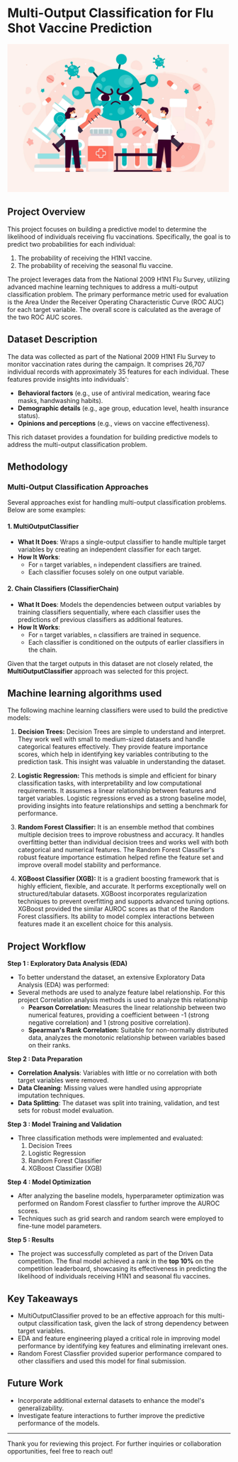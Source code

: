 # Multi-Output Classification for Flu Shot Vaccine Prediction
<img src="Image.jpg" alt="drawing" width="500"/>

## Project Overview
This project focuses on building a predictive model to determine the likelihood of individuals receiving flu vaccinations. Specifically, the goal is to predict two probabilities for each individual:
1. The probability of receiving the H1N1 vaccine.
2. The probability of receiving the seasonal flu vaccine.

The project leverages data from the National 2009 H1N1 Flu Survey, utilizing advanced machine learning techniques to address a multi-output classification problem. The primary performance metric used for evaluation is the Area Under the Receiver Operating Characteristic Curve (ROC AUC) for each target variable. The overall score is calculated as the average of the two ROC AUC scores.

## Dataset Description
The data was collected as part of the National 2009 H1N1 Flu Survey to monitor vaccination rates during the campaign. It comprises 26,707 individual records with approximately 35 features for each individual. These features provide insights into individuals':
- **Behavioral factors** (e.g., use of antiviral medication, wearing face masks, handwashing habits).
- **Demographic details** (e.g., age group, education level, health insurance status).
- **Opinions and perceptions** (e.g., views on vaccine effectiveness).

This rich dataset provides a foundation for building predictive models to address the multi-output classification problem.

## Methodology
### Multi-Output Classification Approaches
Several approaches exist for handling multi-output classification problems. Below are some examples:

#### 1. MultiOutputClassifier
- **What It Does**: Wraps a single-output classifier to handle multiple target variables by creating an independent classifier for each target.
- **How It Works**:
  - For `n` target variables, `n` independent classifiers are trained.
  - Each classifier focuses solely on one output variable.

#### 2. Chain Classifiers (ClassifierChain)
- **What It Does**: Models the dependencies between output variables by training classifiers sequentially, where each classifier uses the predictions of previous classifiers as additional features.
- **How It Works**:
  - For `n` target variables, `n` classifiers are trained in sequence.
  - Each classifier is conditioned on the outputs of earlier classifiers in the chain.

Given that the target outputs in this dataset are not closely related, the **MultiOutputClassifier** approach was selected for this project.

## Machine learning algorithms used
The following machine learning classifiers were used to build the predictive models:
1. **Decision Trees:**
      Decision Trees are simple to understand and interpret. They work well with small to medium-sized datasets and handle categorical features effectively. 
They provide feature importance scores, which help in identifying key variables contributing to the prediction task. This insight was valuable in understanding the dataset.

3. **Logistic Regression:**
   This methods is simple and efficient for binary classification tasks, with interpretability and low computational requirements. It assumes a linear relationship between features and target variables.
Logistic regressions erved as a strong baseline model, providing insights into feature relationships and setting a benchmark for performance.

5. **Random Forest Classifier:**
   It is an ensemble method that combines multiple decision trees to improve robustness and accuracy. It handles overfitting better than individual decision trees and works well with both categorical and numerical features.
The Random Forest Classifier's robust feature importance estimation helped refine the feature set and improve overall model stability and performance.

6. **XGBoost Classifier (XGB):**
   It is a gradient boosting framework that is highly efficient, flexible, and accurate. It performs exceptionally well on structured/tabular datasets. XGBoost incorporates regularization techniques to prevent overfitting and supports advanced tuning options.
  XGBoost provided the similar AUROC scores as that of the Random Forest classifiers. Its ability to model complex interactions between features made it an excellent choice for this analysis.

## Project Workflow
**Step 1 : Exploratory Data Analysis (EDA)**
- To better understand the dataset, an extensive Exploratory Data Analysis (EDA) was performed:
- Several methods are used to analyze feature label relationship. For this project Correlation analysis methods is used to analyze this relationship  
  - **Pearson Correlation:** Measures the linear relationship between two numerical features, providing a coefficient between -1 (strong negative correlation) and 1 (strong positive correlation).
  - **Spearman's Rank Correlation:** Suitable for non-normally distributed data, analyzes the monotonic relationship between variables based on their ranks.

**Step 2 : Data Preparation**
- **Correlation Analysis**: Variables with little or no correlation with both target variables were removed.
- **Data Cleaning**: Missing values were handled using appropriate imputation techniques.
- **Data Splitting**: The dataset was split into training, validation, and test sets for robust model evaluation.

**Step 3 : Model Training and Validation**
- Three classification methods were implemented and evaluated:
  1. Decision Trees
  2. Logistic Regression
  3. Random Forest Classifier
  4. XGBoost Classifier (XGB)

**Step 4 : Model Optimization**
- After analyzing the baseline models, hyperparameter optimization was performed on Random Forest classfier to further improve the AUROC scores.
- Techniques such as grid search and random search were employed to fine-tune model parameters.

**Step 5 : Results**
- The project was successfully completed as part of the Driven Data competition. The final model achieved a rank in the **top 10%** on the competition leaderboard, showcasing its effectiveness in predicting the likelihood of individuals receiving H1N1 and seasonal flu vaccines.

## Key Takeaways
- MultiOutputClassifier proved to be an effective approach for this multi-output classification task, given the lack of strong dependency between target variables.
- EDA and feature engineering played a critical role in improving model performance by identifying key features and eliminating irrelevant ones.
- Random Forest Classfier provided superior performance compared to other classifiers and used this model for final submission.

## Future Work
- Incorporate additional external datasets to enhance the model's generalizability.
- Investigate feature interactions to further improve the predictive performance of the models.

---

Thank you for reviewing this project. For further inquiries or collaboration opportunities, feel free to reach out!

